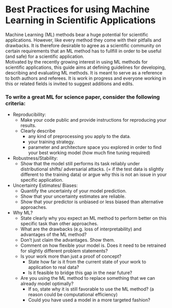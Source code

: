# Best Practices for using Machine Learning in Scientific Applications
Machine Learning (ML) methods bear a huge potential for scientific applications. However, like every method they come with their pitfalls and drawbacks. It is therefore desirable to agree as a scientific community on certain requirements that an ML method has to fullfill in order to be useful (and safe) for a scientific application.  
Motivated by the recently growing interest in using ML methods for scientific applications, this guide aims at defining guidelines for developing, describing and evaluating ML methods. It is meant to serve as a reference to both authors and referees.
It is work in progress and everyone working in this or related fields is invited to suggest additions and edits.


### To write a great ML for science paper, consider the following criteria:
- Reproducibility:   
  - Make your code public and provide instructions for reproducing your results.
  - Clearly describe 
    - any kind of preprocessing you apply to the data.
    - your training strategy.
    - parameter and architecture space you explored in order to find your best working model (how much fine tuning required)
- Robustness/Stability:
  - Show that the model still performs its task reliably under distributional shifts/ adversarial attacks. (= if the test data is slightly different to the training data) or argue why this is not an issue in your specific application.
- Uncertainty Estimates/ Biases:
  - Quantify the uncertainty of your model prediction. 
  - Show that your uncertainty estimates are reliable.
  - Show that your predictor is unbiased or less biased than alternative approaches.
- Why ML?
  - State clearly why you expect an ML method to perform better on this specific task than other approaches. 
  - What are the drawbacks (e.g. loss of interpretability) and advantages of the ML method?
  - Don’t just claim the advantages. Show them.
  - Comment on how flexible your model is. Does it need to be retrained for slightly different problem statements?
  - Is your work more than just a proof of concept? 
    - State how far is it from the current state of your work to application to real data?
    - Is it feasible to bridge this gap in the near future?
  - Are you using the ML method to replace something that we can already model optimally?
    - If so, state why it is still favorable to use the ML method? (a reason could be computational efficiency) 
    - Could you have used a model in a more targeted fashion? 

